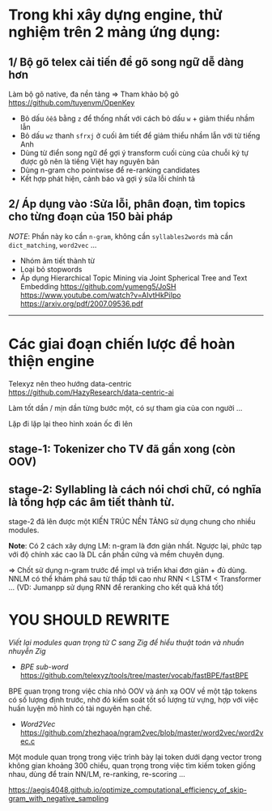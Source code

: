 # Trong khi xây dựng engine, thử nghiệm trên 2 mảng ứng dụng:


## 1/ Bộ gõ telex cải tiến để gõ song ngữ dễ dàng hơn

Làm bộ gõ native, đa nền tảng => Tham khảo bộ gõ https://github.com/tuyenvm/OpenKey

* Bỏ dấu `ôêâ` bằng `z` để thống nhất với cách bỏ dấu `w` + giảm thiểu nhầm lẫn
* Bỏ dấu `wz` thanh `sfrxj` ở cuối âm tiết để giảm thiểu nhầm lẫn với từ tiếng Anh
* Dùng từ điển song ngữ để gợi ý transform cuối cùng của chuỗi ký tự được gõ nên là tiếng Việt hay nguyên bản
* Dùng n-gram cho pointwise để re-ranking candidates
* Kết hợp phát hiện, cảnh báo và gợi ý sửa lỗi chính tả

## 2/ Áp dụng vào :Sửa lỗi, phân đoạn, tìm topics cho từng đoạn của 150 bài pháp


_NOTE_: Phần này ko cần `n-gram`, không cần `syllables2words` mà cần `dict_matching`, `word2vec` ...

* Nhóm âm tiết thành từ
* Loại bỏ stopwords
* Áp dụng Hierarchical Topic Mining via Joint Spherical Tree and Text Embedding
  https://github.com/yumeng5/JoSH
  https://www.youtube.com/watch?v=AIvtHkPiIpo
  https://arxiv.org/pdf/2007.09536.pdf

- - -

# Các giai đoạn chiến lược để hoàn thiện engine

Telexyz nên theo hướng data-centric https://github.com/HazyResearch/data-centric-ai

Làm tốt dần / mịn dần từng bước một, có sự tham gia của con người ...

Lặp đi lặp lại theo hình xoán ốc đi lên


## stage-1: Tokenizer cho TV đã gần xong (còn OOV)

## stage-2: Syllabling là cách nói chơi chữ, có nghĩa là tổng hợp các âm tiết thành từ.

stage-2 đã lên được một KIẾN TRÚC NỀN TẢNG sử dụng chung cho nhiều modules.

__Note__: Có 2 cách xây dựng LM: n-gram là đơn giản nhất. Ngược lại, phức tạp với độ chính xác cao là DL cần phần cứng và mềm chuyên dụng.

=> Chốt sử dụng n-gram trước để impl và triển khai đơn giản + đủ dùng. NNLM có thể khám phá sau từ thấp tới cao như RNN < LSTM < Transformer ... (VD: Jumanpp sử dụng RNN để reranking cho kết quả khá tốt)

# YOU SHOULD REWRITE

_Viết lại modules quan trọng từ C sang Zig để hiểu thuật toán và nhuần nhuyễn Zig_

* _BPE sub-word_ https://github.com/telexyz/tools/tree/master/vocab/fastBPE/fastBPE

BPE quan trọng trong việc chia nhỏ OOV và ánh xạ OOV về một tập tokens có số lượng định trước, nhờ đó kiểm soát tốt số lượng từ vựng, hợp với việc huấn luyện mô hình có tài nguyên hạn chế.

* _Word2Vec_ https://github.com/zhezhaoa/ngram2vec/blob/master/word2vec/word2vec.c

Một module quan trọng trong việc trình bày lại token dưới dạng vector trong không gian khoảng 300 chiều, quan trọng trong việc tìm kiếm token giống nhau, dùng để train NN/LM, re-ranking, re-scoring ...

https://aegis4048.github.io/optimize_computational_efficiency_of_skip-gram_with_negative_sampling
